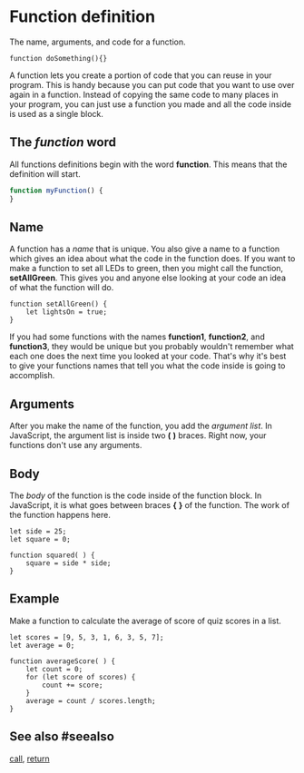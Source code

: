 # Function definition

The name, arguments, and code for a function.

```block
function doSomething(){}
```

A function lets you create a portion of code that you can reuse in your program. This is handy because
you can put code that you want to use over again in a function. Instead of copying the same code to many
places in your program, you can just use a function you made and all the code inside is used as a single
block.

## The _function_ word

All functions definitions begin with the word **function**. This means that the definition will start.

```typescript
function myFunction() {
}
```

## Name

A function has a _name_ that is unique. You also give a name to a function which gives an idea about what
the code in the function does. If you want to make a function to set all LEDs to green, then you might call
the function, **setAllGreen**. This gives you and anyone else looking at your code an idea of what
the function will do.

```block
function setAllGreen() {
    let lightsOn = true;
}
```
If you had some functions with the names **function1**, **function2**, and **function3**, they would be unique but
you probably wouldn't remember what each one does the next time you looked at your code. That's why it's
best to give your functions names that tell you what the code inside is going to accomplish.

## Arguments

After you make the name of the function, you add the _argument list_. In JavaScript, the argument list is inside two **(** **)** braces. Right now, your functions don't use any arguments.

## Body

The _body_ of the function is the code inside of the function block. In JavaScript, it is what goes between braces **{** **}** of the function. The work of the function happens here.

```blocks
let side = 25;
let square = 0;

function squared( ) {
    square = side * side;
}
```

## Example

Make a function to calculate the average of score of quiz scores in a list.

```blocks
let scores = [9, 5, 3, 1, 6, 3, 5, 7];
let average = 0;

function averageScore( ) {
    let count = 0;
    for (let score of scores) {
        count += score;
    }
    average = count / scores.length;
}
```

## See also #seealso
 
[call](/types/function/call),
[return](/types/function/define)

